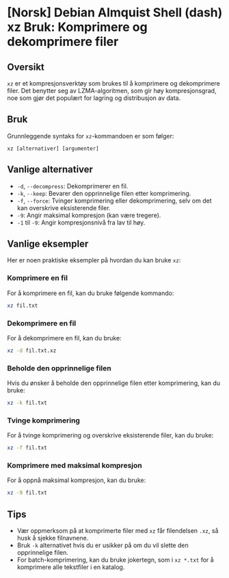 # [Norsk] Debian Almquist Shell (dash) xz Bruk: Komprimere og dekomprimere filer

## Oversikt
`xz` er et kompresjonsverktøy som brukes til å komprimere og dekomprimere filer. Det benytter seg av LZMA-algoritmen, som gir høy kompresjonsgrad, noe som gjør det populært for lagring og distribusjon av data.

## Bruk
Grunnleggende syntaks for `xz`-kommandoen er som følger:

```
xz [alternativer] [argumenter]
```

## Vanlige alternativer
- `-d`, `--decompress`: Dekomprimerer en fil.
- `-k`, `--keep`: Bevarer den opprinnelige filen etter komprimering.
- `-f`, `--force`: Tvinger komprimering eller dekomprimering, selv om det kan overskrive eksisterende filer.
- `-9`: Angir maksimal kompresjon (kan være tregere).
- `-1` til `-9`: Angir kompresjonsnivå fra lav til høy.

## Vanlige eksempler
Her er noen praktiske eksempler på hvordan du kan bruke `xz`:

### Komprimere en fil
For å komprimere en fil, kan du bruke følgende kommando:
```bash
xz fil.txt
```

### Dekomprimere en fil
For å dekomprimere en fil, kan du bruke:
```bash
xz -d fil.txt.xz
```

### Beholde den opprinnelige filen
Hvis du ønsker å beholde den opprinnelige filen etter komprimering, kan du bruke:
```bash
xz -k fil.txt
```

### Tvinge komprimering
For å tvinge komprimering og overskrive eksisterende filer, kan du bruke:
```bash
xz -f fil.txt
```

### Komprimere med maksimal kompresjon
For å oppnå maksimal kompresjon, kan du bruke:
```bash
xz -9 fil.txt
```

## Tips
- Vær oppmerksom på at komprimerte filer med `xz` får filendelsen `.xz`, så husk å sjekke filnavnene.
- Bruk `-k` alternativet hvis du er usikker på om du vil slette den opprinnelige filen.
- For batch-komprimering, kan du bruke jokertegn, som i `xz *.txt` for å komprimere alle tekstfiler i en katalog.